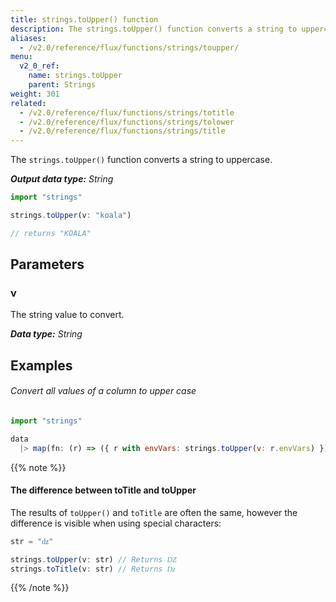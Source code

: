 ```yaml
---
title: strings.toUpper() function
description: The strings.toUpper() function converts a string to uppercase.
aliases:
  - /v2.0/reference/flux/functions/strings/toupper/
menu:
  v2_0_ref:
    name: strings.toUpper
    parent: Strings
weight: 301
related:
  - /v2.0/reference/flux/functions/strings/totitle
  - /v2.0/reference/flux/functions/strings/tolower
  - /v2.0/reference/flux/functions/strings/title
---
```


The `strings.toUpper()` function converts a string to uppercase.

_**Output data type:** String_

```js
import "strings"

strings.toUpper(v: "koala")

// returns "KOALA"
```

## Parameters

### v
The string value to convert.

_**Data type:** String_

## Examples

###### Convert all values of a column to upper case
```js
import "strings"

data
  |> map(fn: (r) => ({ r with envVars: strings.toUpper(v: r.envVars) }))
```

{{% note %}}
#### The difference between toTitle and toUpper
The results of `toUpper()` and `toTitle` are often the same, however the difference
is visible when using special characters:

```js
str = "ǳ"

strings.toUpper(v: str) // Returns Ǳ
strings.toTitle(v: str) // Returns ǲ
```
{{% /note %}}
